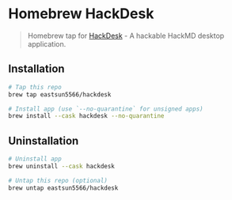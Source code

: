 # Homebrew HackDesk

> Homebrew tap for [HackDesk](https://github.com/EastSun5566/hackdesk) - A hackable HackMD desktop application.

## Installation

```sh
# Tap this repo
brew tap eastsun5566/hackdesk

# Install app (use `--no-quarantine` for unsigned apps)
brew install --cask hackdesk --no-quarantine
```

## Uninstallation

```sh
# Uninstall app
brew uninstall --cask hackdesk

# Untap this repo (optional)
brew untap eastsun5566/hackdesk
```
